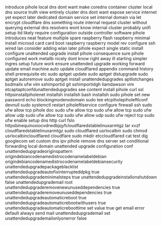 introduce pihole local dns dont want make coredns container cluster local dns source truth view entirely cluster dns dont want expose service internet yet expect later dedicated domain service set internal domain via let encrypt cloudflare dns something route internal request cluster without querying external dns resolvers wont know internal cluster probably unifi setup itd likely require configuration outside controller software pihole introduces neat feature multiple spare raspberry flash raspberry minimal install microsd card card boot raspberry raspberry model rev configure ssh wired lan consider adding wlan later pihole expect single static install configure unattended upgrade install pihole consequence sure pihole configured work metallb nicely dont know right away ill starting simpler ingres setup future work ensure unattended upgrade working forward update email machine auto update cloudflared appendix command history shell prerequisite etc sudo aptget update sudo aptget distupgrade sudo aptget autoremove sudo aptget install unattendedupgrades aptlistchanges bsdmailx ufw vim sshimportid git sshimportidgh liamdawson vim etcaptaptconfdunattendedupgrades see content install pihole curl ssl httpsinstallpiholenet installsh installsh bash installsh sudo pihole set new password echo blockingmodenxdomain sudo tee etcpiholepiholeftlconf devnull sudo systemctl restart piholeftlservice configure firewall ssh sudo ufw allow tcp pihole doc sudo ufw allow tcp sudo ufw allow tcp sudo ufw allow udp sudo ufw allow tcp sudo ufw allow udp sudo ufw reject tcp sudo ufw enable setup dns http curl fslo httpsbinequinoxiocvdrwdbjqyfcloudflaredstablelinuxarmtgz tar xvzf cloudflaredstablelinuxarmtgz sudo cloudflared usrlocalbin sudo chmod usrlocalbincloudflared cloudflare sudo mkdir etccloudflared cat test dig googlecom set custom dns ipv pihole remove dns server set conditional forwarding local domain unattended upgrade configuration conf unattendedupgradeoriginspattern origindebiancodenamedistrocodenamelabeldebian origindebiancodenamedistrocodenamelabeldebiansecurity unattendedupgradepackageblacklist unattendedupgradeautofixinterrupteddpkg true unattendedupgrademinimalsteps true unattendedupgradeinstallonshutdown false unattendedupgrademail root unattendedupgraderemovenewunuseddependencies true unattendedupgraderemoveunuseddependencies true unattendedupgradeautomaticreboot true unattendedupgradeautomaticrebootwithusers true unattendedupgradeautomaticreboottime set value true get email error default always send mail unattendedupgrademail set unattendedupgrademailonlyonerror false